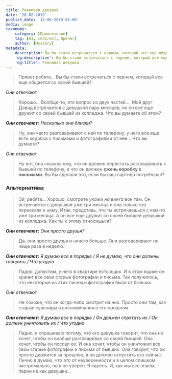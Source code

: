 ```yaml
---
title: Ревнивая девушка
date: '20-02-2019'
publish_date: '13-06-2019 01:00'
media: image
taxonomy:
    category: [Привлечение]
    tag: [A1, Indirect, Opener]
    author: [Mystery]
metadata:
    description: Вы бы стали встречаться с парнем, который все еще общается со своей бывшей?
    'og:description': Вы бы стали встречаться с парнем, который все еще общается со своей бывшей?
    'og:title': Ревнивая девушка
---
```


> Привет ребята... Вы бы стали встречаться с парнем, который все еще общается со своей бывшей?

_Они отвечают_

> Хорошо... Вообще-то, это вопрос из двух частей.... Мой друг Дэвид встречается с девушкой пару месяцев, но он все еще дружит со своей бывшей из колледжа. Что вы думаете об этом?

_**Они отвечают:** Насколько они близки?_

> Ну, они часто разговаривают с ней по телефону, у него все еще есть коробка с письмами и фотографиями от нее... Что вы думаете?

_Они отвечают_

> Ну вот, она сказала ему, что он должен перестать разговаривать с бывшей по телефону, и что он должен **сжечь коробку с письмами**. Вы бы сделали это, если бы ваш партнер потребовал?

### Альтернатива:

> Эй, ребята... Хорошо, смотрите _укажи на винга_ вон там. Он встречается с девушкой уже три месяца и она только что переехала к нему. Итак, представь, что ты встречаешься с кем-то уже три месяца. А он все еще дружит со своей бывшей девушкой из колледжа. Как ты к этому относишься?

_**Они отвечают:** Они просто друзья?_

> Да, они просто друзья и ничего больше. Они разговаривают не чаще раза в неделю.

_**Они отвечают:** Я думаю все в порядке / Я не думаю, что они должны говорить / Что угодно_

> Ладно, допустим, у него в квартире есть ящик. И в этом ящике он хранит все свои старые фотографии и письма. Так получилось, что некоторые из этих писем и фотографий были от бывших.

_Они отвечают_

> Не похоже, что он когда-либо смотрит на них. Просто они там, как старые сувениры и воспоминания о его прошлом.

_**Они отвечают:** Я думаю все в порядке / Он должен спрятать их / Он должен уничтожить их / Что угодно_

> Ладно, я спрашиваю потому, что его девушка говорит, что она не хочет, чтобы он вообще разговаривал со своей бывшей. Она хочет, чтобы он послал ее. И она хочет, чтобы он уничтожил все свои старые фотографии и письма от бывших. Она говорит, что он просто держится за прошлое, и он должен отпустить его сейчас. Лично я думаю, что это от неуверенности и в целом слишком экстремально, но я не уверен. Я парень. И, как мы все знаем, парни не как девушки...